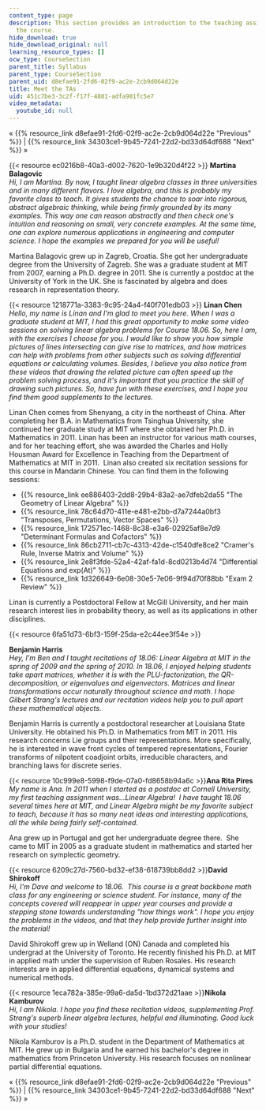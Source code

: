 ```yaml
---
content_type: page
description: This section provides an introduction to the teaching assistants for
  the course.
hide_download: true
hide_download_original: null
learning_resource_types: []
ocw_type: CourseSection
parent_title: Syllabus
parent_type: CourseSection
parent_uid: d8efae91-2fd6-02f9-ac2e-2cb9d064d22e
title: Meet the TAs
uid: 451c7be3-3c2f-f17f-4881-adfa981fc5e7
video_metadata:
  youtube_id: null
---
```


« {{% resource_link d8efae91-2fd6-02f9-ac2e-2cb9d064d22e "Previous" %}} | {{% resource_link 34303ce1-9b45-7241-22d2-bd33d64df688 "Next" %}} »

{{< resource ec0216b8-40a3-d002-7620-1e9b320d4f22 >}} **Martina Balagovic**  
_Hi, I am Martina. By now, I taught linear algebra classes in three universities and in many different flavors. I love algebra, and this is probably my favorite class to teach. It gives students the chance to soar into rigorous, abstract algebraic thinking, while being firmly grounded by its many examples. This way one can reason abstractly and then check one's intuition and reasoning on small, very concrete examples. At the same time, one can explore numerous applications in engineering and computer science. I hope the examples we prepared for you will be useful!_

Martina Balagovic grew up in Zagreb, Croatia. She got her undergraduate degree from the University of Zagreb. She was a graduate student at MIT from 2007, earning a Ph.D. degree in 2011. She is currently a postdoc at the University of York in the UK. She is fascinated by algebra and does research in representation theory.

{{< resource 1218771a-3383-9c95-24a4-f40f701edb03 >}} **Linan Chen**  
_Hello, my name is Linan and I'm glad to meet you here. When I was a graduate student at MIT, I had this great opportunity to make some video sessions on solving linear algebra problems for Course 18.06. So, here I am, with the exercises I choose for you. I would like to show you how simple pictures of lines intersecting can give rise to matrices, and how matrices can help with problems from other subjects such as solving differential equations or calculating volumes. Besides, I believe you also notice from these videos that drawing the related picture can often speed up the problem solving process, and it's important that you practice the skill of drawing such pictures. So, have fun with these exercises, and I hope you find them good supplements to the lectures._

Linan Chen comes from Shenyang, a city in the northeast of China. After completing her B.A. in Mathematics from Tsinghua University, she continued her graduate study at MIT where she obtained her Ph.D. in Mathematics in 2011. Linan has been an instructor for various math courses, and for her teaching effort, she was awarded the Charles and Holly Housman Award for Excellence in Teaching from the Department of Mathematics at MIT in 2011.  Linan also created six recitation sessions for this course in Mandarin Chinese. You can find them in the following sessions:

*   {{% resource_link ee886403-2dd8-29b4-83a2-ae7dfeb2da55 "The Geometry of Linear Algebra" %}}
*   {{% resource_link 78c64d70-411e-e481-e2bb-d7a7244a0bf3 "Transposes, Permutations, Vector Spaces" %}}
*   {{% resource_link 172571ec-1468-8c38-e3a6-02925af8e7d9 "Determinant Formulas and Cofactors" %}}
*   {{% resource_link 86cb2711-cb7c-4313-42de-c1540dfe8ce2 "Cramer's Rule, Inverse Matrix and Volume" %}}
*   {{% resource_link 2e8f3fde-52a4-42af-fa1d-8cd0213b4d74 "Differential Equations and exp(At)" %}}
*   {{% resource_link 1d326649-6e08-30e5-7e06-9f94d70f88bb "Exam 2 Review" %}}

Linan is currently a Postdoctoral Fellow at McGill University, and her main research interest lies in probability theory, as well as its applications in other disciplines.

{{< resource 6fa51d73-6bf3-159f-25da-e2c44ee3f54e >}}

**Benjamin Harris**  
_Hey, I'm Ben and I taught recitations of 18.06: Linear Algebra at MIT in the spring of 2009 and the spring of 2010. In 18.06, I enjoyed helping students take apart matrices, whether it is with the PLU-factorization, the QR-decomposition, or eigenvalues and eigenvectors. Matrices and linear transformations occur naturally throughout science and math. I hope Gilbert Strang's lectures and our recitation videos help you to pull apart these mathematical objects._

Benjamin Harris is currently a postdoctoral researcher at Louisiana State University. He obtained his Ph.D. in Mathematics from MIT in 2011. His research concerns Lie groups and their representations. More specifically, he is interested in wave front cycles of tempered representations, Fourier transforms of nilpotent coadjoint orbits, irreducible characters, and branching laws for discrete series.

{{< resource 10c999e8-5998-f9de-07a0-fd8658b94a6c >}}**Ana Rita Pires**  
_My name is Ana. In 2011 when I started as a postdoc at Cornell University, my first teaching assignment was...Linear Algebra!  I have taught 18.06 several times here at MIT, and Linear Algebra might be my favorite subject to teach, because it has so many neat ideas and interesting applications, all the while being fairly self-contained._

Ana grew up in Portugal and got her undergraduate degree there.  She came to MIT in 2005 as a graduate student in mathematics and started her research on symplectic geometry.

{{< resource 6209c27d-7560-bd32-ef38-618739bb8dd2 >}}**David Shirokoff**  
_Hi, I'm Dave and welcome to 18.06.  This course is a great backbone math class for any engineering or science student. For instance, many of the concepts covered will reappear in upper year courses and provide a stepping stone towards understanding "how things work". I hope you enjoy the problems in the videos, and that they help provide further insight into the material!_

David Shirokoff grew up in Welland (ON) Canada and completed his undergrad at the University of Toronto. He recently finished his Ph.D. at MIT in applied math under the supervision of Ruben Rosales. His research interests are in applied differential equations, dynamical systems and numerical methods.

{{< resource 1eca782a-385e-99a6-da5d-1bd372d21aae >}}**Nikola Kamburov**  
_Hi, I am Nikola. I hope you find these recitation videos, supplementing Prof. Strang's superb linear algebra lectures, helpful and illuminating. Good luck with your studies!_

Nikola Kamburov is a Ph.D. student in the Department of Mathematics at MIT. He grew up in Bulgaria and he earned his bachelor's degree in mathematics from Princeton University. His research focuses on nonlinear partial differential equations.

« {{% resource_link d8efae91-2fd6-02f9-ac2e-2cb9d064d22e "Previous" %}} | {{% resource_link 34303ce1-9b45-7241-22d2-bd33d64df688 "Next" %}} »